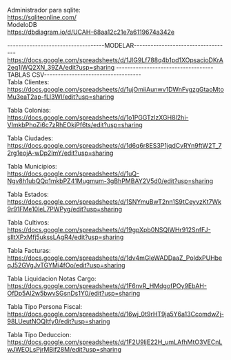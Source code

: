 Administrador para sqlite:<br>
https://sqliteonline.com/<br>
ModeloDB<br>
https://dbdiagram.io/d/UCAH-68aa12c21e7a6119674a342e<br>

-----------------------------------MODELAR-----------------------------------<br>
https://docs.google.com/spreadsheets/d/1JlG9Lf788q4b1pd1XOpsacioDKrA2eq1jWQ2XN_39ZA/edit?usp=sharing
-----------------------------------TABLAS CSV-----------------------------------<br>
Tabla Clientes:<br>
https://docs.google.com/spreadsheets/d/1ujOmiiAunwv1DWnFvgzgGtaoMtoMu3eaT2ap-fLl3WI/edit?usp=sharing

Tabla Colonias:<br>
https://docs.google.com/spreadsheets/d/1o1PGGTzIzXGH8I2hi-VImkbPhoZi6c7zRhEOkjPf6ts/edit?usp=sharing

Tabla Ciudades:<br>
https://docs.google.com/spreadsheets/d/1d6q6r8ES3P1jqdCvRYn9ftW2T_72rg1eojA-wDp2ImY/edit?usp=sharing

Tabla Municipios:<br>
https://docs.google.com/spreadsheets/d/1uQ-Ngv8h1ubQQp1mkbPZ41Mugmum-3gBhPMBAY2V5d0/edit?usp=sharing

Tabla Estados:<br>
https://docs.google.com/spreadsheets/d/1SNYmuBwT2nn1S9tCeyvzKt7Wk9r91FMe10leL7PWPyg/edit?usp=sharing

Tabla Cultivos:<br>
https://docs.google.com/spreadsheets/d/19gpXpb0NSQlWHr912SnfFJ-sIItXPxMfj5ukssLAgR4/edit?usp=sharing

Tabla Facturas:<br>
https://docs.google.com/spreadsheets/d/1dv4mGIeWADDaaZ_PoIdxPUHbeqJ52GVgJvTGYMi4fOo/edit?usp=sharing

Tabla Liquidacion Notas Cargo:<br>
https://docs.google.com/spreadsheets/d/1F6nvR_HMdgofPOy9EbAH-OfDp5Al2w5bwvSGsnDs1Y0/edit?usp=sharing

Tabla Tipo Persona Fiscal:<br>
https://docs.google.com/spreadsheets/d/16wj_0t9rHT9ja5Y6a13CcomdwZj-98LUeutNOQItfy0/edit?usp=sharing

Tabla Tipo Deduccion:<br>
https://docs.google.com/spreadsheets/d/1F2U9ljE22H_umLAfhMtO3VECnLwJWEOLsPjrMBif28M/edit?usp=sharing
<br>
